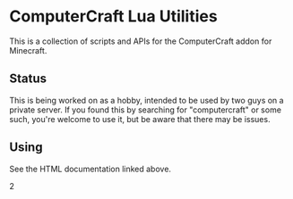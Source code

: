 # ComputerCraft Lua Utilities

This is a collection of scripts and APIs for the ComputerCraft addon for Minecraft.

## Status

This is being worked on as a hobby, intended to be used by two guys on a 
private server.  If you found this by searching for "computercraft" or some 
such, you're welcome to use it, but be aware that there may be issues.

## Using

See the HTML documentation linked above.

2
